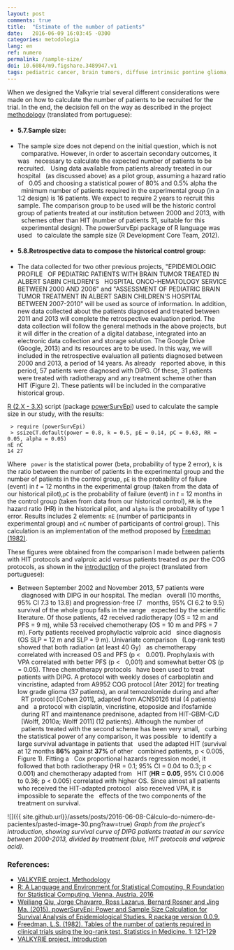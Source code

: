 ```yaml
---
layout: post
comments: true
title:  "Estimate of the number of patients"
date:   2016-06-09 16:03:45 -0300
categories: metodologia
lang: en
ref: numero
permalink: /sample-size/
doi: 10.6084/m9.figshare.3489947.v1
tags: pediatric cancer, brain tumors, diffuse intrinsic pontine glioma, clinical trial, sample size
---
```


When we designed the Valkyrie trial several different considerations were made on how to calculate the number of patients to be recruited for the trial. In the end, the decision fell on the way as described in the project [methodology][meto] (translated from portuguese):

  - #### 5.7.Sample size:

  - The sample size does not depend on the initial question, which is not
  comparative. However, in order to ascertain secondary outcomes, it was
  necessary to calculate the expected number of patients to be recruited.
  Using data available from patients already treated in our hospital
  (as discussed above) as a pilot group, assuming a hazard ratio of
  0.05 and choosing a statistical power of 80% and 0.5% alpha the
  minimum number of patients required in the experimental group (in a 1:2
  design) is 16 patients. We expect to require 2 years to recruit this sample.
  The comparison group to be used will be the historic control group
  of patients treated at our institution between 2000 and 2013, with
  schemes other than HIT (number of patients 31, suitable for this
  experimental design). The powerSurvEpi package of R language was used
  to calculate the sample size (R Development Core Team, 2012).

  - #### 5.8.Retrospective data to compose the historical control group:

  - The data collected for two other previous projects, "EPIDEMIOLOGIC PROFILE
  OF PEDIATRIC PATIENTS WITH BRAIN TUMOR TREATED IN ALBERT SABIN CHILDREN'S
  HOSPITAL ONCO-HEMATOLOGY SERVICE BETWEEN 2000 AND 2006" and "ASSESSMENT OF
  PEDIATRIC BRAIN TUMOR TREATMENT IN ALBERT SABIN CHILDREN'S HOSPITAL BETWEEN
  2007-2010" will be used as source of information. In addition, new data
  collected about the patients diagnosed and treated between 2011 and 2013 will
  complete the retrospective evaluation period. The data collection will follow
  the general methods in the above projects, but it will differ in the creation
  of a digital database, integrated into an electronic data collection and
  storage solution. The Google Drive (Google, 2013) and its resources are to be
  used. In this way, we will included in the retrospective evaluation all
  patients diagnosed between 2000 and 2013, a period of 14 years. As already
  reported above, in this period, 57 patients were diagnosed with DIPG. Of
  these, 31 patients were treated with radiotherapy and any treatment scheme
  other than HIT (Figure 2). These patients will be included in the comparative
  historical group.

[R (2.X - 3.X)][r] script (package [powerSurvEpi][power]) used to calculate the sample size in our study, with the results:

```
 > require (powerSurvEpi)
 > ssizeCT.default(power = 0.8, k = 0.5, pE = 0.14, pC = 0.63, RR = 0.05, alpha = 0.05)
nE nC
14 27
```

Where ``` power``` is the statistical power (beta, probability of type 2 error), ```k``` is the ratio between the number of patients in the experimental group and the number of patients in the control group, ```pE``` is the probability of failure (event) in *t* = 12 months in the experimental group (taken from the data of our historical pilot),```pC``` is the probability of failure (event) in  *t* = 12 months in the control group (taken from data from our historical control), ```RR``` is the hazard ratio (HR) in the historical pilot, and ```alpha```  is the probability of type 1 error. Results includes 2 elements: ```nE``` (number of participants in experimental group) and ```nC``` number of participants of control group). This calculation is an implementation of the method proposed by [Freedman (1982)][freedman].

These figures were obtained from the comparison I made between patients with HIT protocols and valproic acid *versus* patients treated *as     per* the COG protocols, as shown in the [introduction][intro] of the project (translated from portuguese):

  - Between September 2002 and November 2013, 57 patients were
  diagnosed with DIPG in our hospital. The median
  overall (10 months, 95% CI 7.3 to 13.8) and progression-free (7
  months, 95% CI 6.2 to 9.5) survival of the whole group falls in the range
  expected by the scientific literature. Of those patients, 42 received
  radiotherapy (OS = 12 m and PFS = 9 m), while 53 received chemotherapy
  (OS = 10 m and PFS = 7 m). Forty patients received prophylactic valproic acid
  since diagnosis (OS SLP = 12 m and SLP = 9 m). Univariate comparison
  (Log-rank test) showed that both radiation (at least 40 Gy)
  as chemotherapy correlated with increased OS and PFS (p <
  0.001). Prophylaxis with VPA correlated with better PFS (p <
  0,001) and somewhat better OS (p = 0.05). Three chemotherapy protocols
  have been used to treat patients with DIPG. A protocol with weekly doses of
  carboplatin and vincristine, adapted from A9952 COG protocol [Ater 2012] for
  treating low grade glioma (37 patients), an oral temozolomide during and after
  RT protocol [Cohen 2011], adapted from ACNS0126 trial (4 patients) and
  a protocol with cisplatin, vincristine, etoposide and ifosfamide
  during RT and maintenance prednisone, adapted from HIT-GBM-C/D
  [Wolff, 2010a; Wolff 2011] (12 patients). Although the number of
  patients treated with the second scheme has been very small,
  curbing the statistical power of any comparison, it was possible
  to identify a large survival advantage in patients that
  used the adapted HIT (survival at 12 months **86%** against **37%** of other
  combined patients, p < 0.005, Figure 1). Fitting a
  Cox proportional hazards regression model, it followed that both radiotherapy
  (HR = 0.1; 95% CI = 0.04 to 0.3; p < 0.001) and chemotherapy adapted from
  HIT (**HR = 0.05**, 95% CI 0.006 to 0.36; p < 0.005) correlated with higher OS.
  Since almost all patients who received the HIT-adapted protocol
  also received VPA, it is impossible to separate the
  effects of the two components of the treatment on survival.

![]({{ site.github.url}}/assets/posts/2016-06-08-Cálculo-do-número-de-pacientes/pasted-image-30.png?raw=true)
*Graph from the project's introduction, showing survival curve of DIPG patients treated in our service between 2000-2013, divided by treatment (blue, HIT protocols and valproic acid).*

### References:

- [VALKYRIE project, Methodology][meto]
- [R: A Language and Environment for Statistical Computing, R Foundation for Statistical Computing, Vienna, Austria, 2016][r]
- [Weiliang Qiu, Jorge Chavarro, Ross Lazarus, Bernard Rosner and Jing Ma. (2015). powerSurvEpi: Power and Sample Size Calculation for Survival Analysis of Epidemiological Studies. R package version 0.0.9.][power]
- [Freedman, L.S. (1982). Tables of the number of patients required in clinical trials using the log-rank test. Statistics in Medicine. 1: 121-129][freedman]
- [VALKYRIE project, Introduction][intro]

[meto]: {{site.github.url}}/projeto.md#5metodologia
[r]: https://www.R-project.org
[power]: http://CRAN.R-project.org/package=powerSurvEpi
[freedman]: http://onlinelibrary.wiley.com/doi/10.1002/sim.4780010204/full
[intro]: {{site.github.url}}/projeto.md#1introdução
